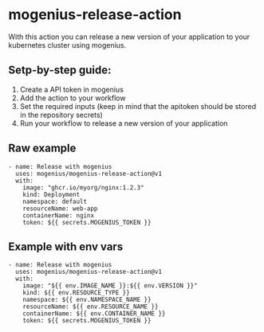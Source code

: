 # mogenius-release-action

With this action you can release a new version of your application to your kubernetes cluster using mogenius.

## Setp-by-step guide:
1. Create a API token in mogenius
2. Add the action to your workflow
3. Set the required inputs (keep in mind that the apitoken should be stored in the repository secrets)
4. Run your workflow to release a new version of your application

## Raw example
```
- name: Release with mogenius
  uses: mogenius/mogenius-release-action@v1
  with:
    image: "ghcr.io/myorg/nginx:1.2.3"
    kind: Deployment
    namespace: default
    resourceName: web-app
    containerName: nginx
    token: ${{ secrets.MOGENIUS_TOKEN }}
```


## Example with env vars
```
- name: Release with mogenius
  uses: mogenius/mogenius-release-action@v1
  with:
    image: "${{ env.IMAGE_NAME }}:${{ env.VERSION }}"
    kind: ${{ env.RESOURCE_TYPE }}
    namespace: ${{ env.NAMESPACE_NAME }}
    resourceName: ${{ env.RESOURCE_NAME }}
    containerName: ${{ env.CONTAINER_NAME }}
    token: ${{ secrets.MOGENIUS_TOKEN }}
```
